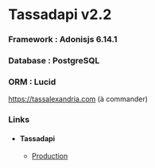 # Tassadapi v2.2

### Framework : Adonisjs 6.14.1

### Database : PostgreSQL

### ORM : Lucid

https://tassalexandria.com (à commander)

### Links

- #### Tassadapi

    - [Production](https://tassalexandria.com)
